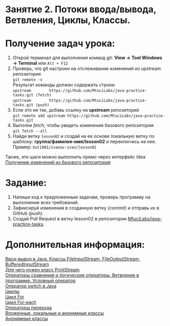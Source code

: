 Занятие 2. Потоки ввода/вывода, Ветвления, Циклы, Классы.
================

Получение задач урока:
================
1. Открой терминал для выполнения команд git: **View -> Tool Windows -> Terminal** или `Alt + F12`<br>
2. Проверь, что git настроен на отслеживание изменений из upstream репозитория<br>
`git remote -v`<br>
Результат команды должен содержать строки:<br>
`upstream        https://github.com/MtuciLabs/java-practice-tasks.git (fetch)`<br>
`upstream        https://github.com/MtuciLabs/java-practice-tasks.git (push)`<br>
3. Если это не так, добавь ссылку на **upstream** репозиторий<br>
`git remote add upstream https://github.com/MtuciLabs/java-practice-tasks.git`<br>
4. Выполни _fetch_, чтобы увидеть изменения базового репозитория.<br>
`git fetch --all`<br>
5. Найди ветку `lesson02` и создай на ее основе локальную ветку по шаблону: **группа/фамилия-имя/lesson02** и переключись на нее.<br>
Пример: `but1801/ivanov-ivan/lesson02`

Также, эти шаги можно выполнить прямо через интерфейс Idea<br>
[Получение изменений из базового репозитория](https://github.com/MtuciLabs/java-lectures/blob/master/tutorials/%D0%9F%D0%BE%D0%BB%D1%83%D1%87%D0%B5%D0%BD%D0%B8%D0%B5%20%D0%B8%D0%B7%D0%BC%D0%B5%D0%BD%D0%B5%D0%BD%D0%B8%D0%B9%20%D0%B8%D0%B7%20%D0%B1%D0%B0%D0%B7%D0%BE%D0%B2%D0%BE%D0%B3%D0%BE%20%D1%80%D0%B5%D0%BF%D0%BE%D0%B7%D0%B8%D1%82%D0%BE%D1%80%D0%B8%D1%8F.md)<br>


Задание:
================
1. Напиши код к предложенным задачам, проверь программу на выполнение всех требований.<br>
2. Зафиксируй изменения в созданную ветку _(commit)_ и отправь их в GitHub _(push)_.<br>
3. Создай Pull Request в ветку lesson02 в репозитории [MtuciLabs/java-practice-tasks](https://github.com/MtuciLabs/java-practice-tasks).

Дополнительная информация:
================
[Ввод-вывод в Java. Классы FileInputStream, FileOutputStream, BufferedInputStream](https://javarush.ru/groups/posts/2020-vvod-vihvod-v-java-klassih-fileinputstream-fileoutputstream-bufferedinputstream)<br>
[Для чего нужен класс PrintStream](https://javarush.ru/groups/posts/2138-dlja-chego-nuzhen-klass-printstream)<br>
[Операторы сравнения и логические операторы. Ветвление в программе. Условный оператор](https://javarush.ru/groups/posts/1384-operatorih-sravnenija-i-logicheskie-operatorih-vetvlenie-v-programme-uslovnihy-operator)<br>
[Оператор switch в Java](https://javarush.ru/groups/posts/operator-switch-v-java)<br>
[Циклы](https://javarush.ru/groups/posts/cikly-java)<br>
[Цикл For](https://javarush.ru/quests/lectures/questsyntax.level04.lecture11)<br>
[Цикл For-each](https://javarush.ru/groups/posts/for-each-java)<br>
[Операторы перехода](https://javarush.ru/groups/posts/1389-operatorih-perekhoda)<br>
[Вложенные, локальные и анонимные классы](https://javarush.ru/groups/posts/1600-vlozhennihe-lokaljhnihe-i-anonimnihe-klassih)<br>
[Анонимные классы](https://javarush.ru/groups/posts/2193-anonimnihe-klassih)

